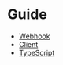 # Guide

* [Webhook](guide/webhook.md)
* [Client](guide/client.md)
* [TypeScript](guide/typescript.md)
